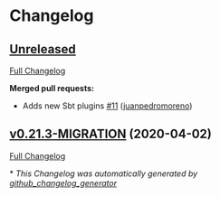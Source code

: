 # Changelog

## [Unreleased](https://github.com/higherkindness/sbt-mu-srcgen/tree/HEAD)

[Full Changelog](https://github.com/higherkindness/sbt-mu-srcgen/compare/v0.21.3-MIGRATION...HEAD)

**Merged pull requests:**

- Adds new Sbt plugins [\#11](https://github.com/higherkindness/sbt-mu-srcgen/pull/11) ([juanpedromoreno](https://github.com/juanpedromoreno))

## [v0.21.3-MIGRATION](https://github.com/higherkindness/sbt-mu-srcgen/tree/v0.21.3-MIGRATION) (2020-04-02)

[Full Changelog](https://github.com/higherkindness/sbt-mu-srcgen/compare/c4104e069f90cd5d1fbe8d897dadafb2fe0d37b2...v0.21.3-MIGRATION)



\* *This Changelog was automatically generated by [github_changelog_generator](https://github.com/github-changelog-generator/github-changelog-generator)*
